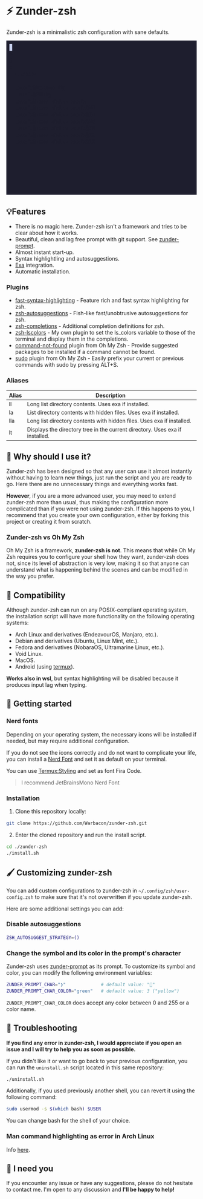 # ⚡ Zunder-zsh

Zunder-zsh is a minimalistic zsh configuration with sane defaults.

![Preview](./assets/preview.gif)

## 💡Features

- There is no magic here. Zunder-zsh isn't a framework and tries to be clear
about how it works.
- Beautiful, clean and lag free prompt with git support.
See [zunder-prompt](https://github.com/Warbacon/zunder-prompt).
- Almost instant start-up.
- Syntax highlightling and autosuggestions.
- [Exa](https://github.com/eza-community/eza) integration.
- Automatic installation.

### Plugins

- [fast-syntax-highlighting](https://github.com/zdharma-continuum/fast-syntax-highlighting) -
Feature rich and fast syntax highlighting for zsh.
- [zsh-autosuggestions](https://github.com/zsh-users/zsh-autosuggestions) -
Fish-like fast/unobtrusive autosuggestions for zsh.
- [zsh-completions](https://github.com/zsh-users/zsh-completions) -
Additional completion definitions for zsh.
- [zsh-lscolors](https://github.com/Warbacon/zsh-lscolors) -
My own plugin to set the ls_colors variable to those of the terminal
and display them in the completions.
- [command-not-found](https://github.com/ohmyzsh/ohmyzsh/tree/master/plugins/command-not-found)
plugin from Oh My Zsh - Provide suggested packages to be installed if a command cannot be found.
- [sudo](https://github.com/ohmyzsh/ohmyzsh/tree/master/plugins/sudo) plugin from Oh My Zsh -
Easily prefix your current or previous commands with sudo by pressing ALT+S.

### Aliases

| Alias | Description                                                                  |
| ----- | ---------------------------------------------------------------------------- |
| ll    | Long list directory contents. Uses exa if installed.                         |
| la    | List directory contents with hidden files. Uses exa if installed.            |
| lla   | Long list directory contents with hidden files. Uses exa if installed.       |
| lt    | Displays the directory tree in the current directory. Uses exa if installed. |

## 🤔 Why should I use it?

Zunder-zsh has been designed so that any user can use it almost instantly
without having to learn new things, just run the script and you are ready to go.
Here there are no unnecessary things and everything works fast.

**However**, if you are a more advanced user, you may need to extend zunder-zsh
more than usual, thus making the configuration more complicated than if you were
not using zunder-zsh. If this happens to you, I recommend that you create your
own configuration, either by forking this project or creating it from scratch.

### Zunder-zsh vs Oh My Zsh

Oh My Zsh is a framework, **zunder-zsh is not**. This means that while Oh My Zsh
requires you to configure your shell how they want, zunder-zsh does not,
since its level of abstraction is very low, making it so that anyone can
understand what is happening behind the scenes and can be modified in the way
you prefer.

## 💊 Compatibility

Although zunder-zsh can run on any POSIX-compliant operating system,
the installation script will have more functionality on
the following operating systems:

- Arch Linux and derivatives (EndeavourOS, Manjaro, etc.).
- Debian and derivatives (Ubuntu, Linux Mint, etc.).
- Fedora and derivatives (NobaraOS, Ultramarine Linux, etc.).
- Void Linux.
- MacOS.
- Android (using [termux](https://termux.dev)).

**Works also in wsl**, but syntax highlighting will be disabled
because it produces input lag when typing.

## 🚀 Getting started

### Nerd fonts

Depending on your operating system, the necessary icons will be installed
if needed, but may require additional configuration. 

If you do not see the icons correctly and do not want to complicate your life,
you can install a [Nerd Font](https://www.nerdfonts.com/)
and set it as default on your terminal.

You can use [Termux:Styling](https://f-droid.org/es/packages/com.termux.styling)
and set as font Fira Code.

> I recommend JetBrainsMono Nerd Font

### Installation

1. Clone this repository locally:

```sh
git clone https://github.com/Warbacon/zunder-zsh.git
```

2. Enter the cloned repository and run the install script.

```sh
cd ./zunder-zsh
./install.sh
```

## 🖌️ Customizing zunder-zsh

You can add custom configurations to zunder-zsh in 
`~/.config/zsh/user-config.zsh` to make sure that it's not overwritten
if you update zunder-zsh.

Here are some additional settings you can add:

### Disable autosuggestions

```sh
ZSH_AUTOSUGGEST_STRATEGY=()
```

### Change the symbol and its color in the prompt's character

Zunder-zsh uses [zunder-prompt](https://github.com/Warbacon/zunder-prompt) as
its prompt. To customize its symbol and color, you can modify
the following environment variables:

```sh
ZUNDER_PROMPT_CHAR="❯"             # default value: ""
ZUNDER_PROMPT_CHAR_COLOR="green"   # default value: 3 ("yellow")
```

`ZUNDER_PROMPT_CHAR_COLOR` does accept any color between 0 and 255
or a color name.

## 🔧 Troubleshooting

**If you find any error in zunder-zsh, I would appreciate if you open an issue
and I will try to help you as soon as possible.**

If you didn't like it or want to go back to your previous configuration,
you can run the ``uninstall.sh`` script located in this same repository:

```sh
./uninstall.sh
```

Additionally, if you used previously another shell, you can revert it using the following command:

```sh
sudo usermod -s $(which bash) $USER
```

You can change bash for the shell of your choice.

### Man command highlighting as error in Arch Linux

Info [here](https://github.com/zdharma-continuum/fast-syntax-highlighting/issues/35#issuecomment-1315195049).

## 🫵 I need you

If you encounter any issue or have any suggestions, please do not hesitate
to contact me. I'm open to any discussion and **I'll be happy to help!**

